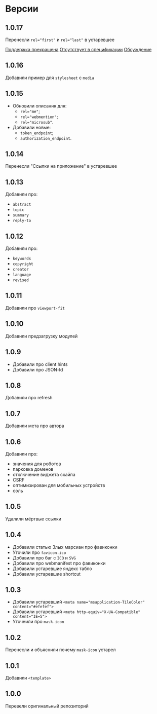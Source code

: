 # Версии

## 1.0.17
Перенесли `rel="first"` и `rel="last"` в устаревшее

[Поддержка прекращена](https://developer.mozilla.org/en-US/docs/Web/HTML/Link_types)
[Отсутствует в спецификации](https://html.spec.whatwg.org/multipage/links.html#linkTypes)
[Обсуждение](https://stackoverflow.com/questions/42841618/what-is-the-alternative-to-rel-first)

## 1.0.16
Добавили пример для `stylesheet` с `media` 

## 1.0.15
- Обновили описания для:
  - `rel="me"`;
  - `rel="webmention"`;
  - `rel="microsub"`.
- Добавили новые:
  - `token_endpoint`;
  - `authorization_endpoint`.

## 1.0.14
Перенесли "Ссылки на приложение" в устаревшее

## 1.0.13
Добавили про:
- `abstract`
- `topic`
- `summary`
- `reply-to`

## 1.0.12
Добавили про: 
- `keywords`
- `copyright`
- `creator`
- `language`
- `revised`

## 1.0.11
Добавили про `viewport-fit`

## 1.0.10
Добавили предзагрузку модулей

## 1.0.9
- Добавили про client hints
- Добавили про JSON-ld

## 1.0.8
Добавили про refresh

## 1.0.7
Добавили мета про автора

## 1.0.6
Добавили про:
- значения для роботов
- парковка доменов
- отключение виджета скайпа
- CSRF
- оптимизирован для мобильных устройств
- соль

## 1.0.5
Удалили мёртвые ссылки

## 1.0.4
- Добавили статью Злых марсиан про фавиконки
- Уточили про `favicon.ico`
- Добавили про баг с `ICO` и `SVG`
- Добавили про webmanifest про фавиконки
- Добавили устаревшие яндекс табло
- Добавили устаревшие shortcut

## 1.0.3
- Добавили устаревший `<meta name="msapplication-TileColor" content="#efefef">`
- Добавили устаревший `<meta http-equiv="X-UA-Compatible" content="IE=5">`
- Уточнили про `mask-icon`

## 1.0.2
Перенесли и объяснили почему `mask-icon` устарел

## 1.0.1 
Добавили `<template>`

## 1.0.0
Перевели оригинальный репозиторий